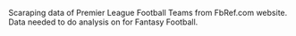 Scaraping data of Premier League Football Teams from FbRef.com website. Data needed to do analysis on for Fantasy Football.
